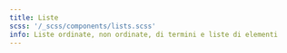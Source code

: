 ```yaml
---
title: Liste
scss: '/_scss/components/lists.scss'
info: Liste ordinate, non ordinate, di termini e liste di elementi
---
```


